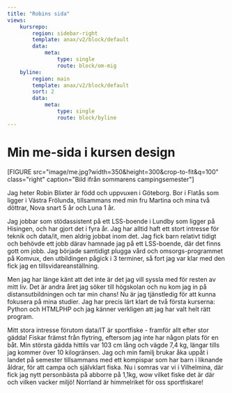```yaml
---
title: "Robins sida"
views:
    kursrepo:
        region: sidebar-right
        template: anax/v2/block/default
        data:
            meta:
                type: single
                route: block/om-mig
    byline:
        region: main
        template: anax/v2/block/default
        sort: 2
        data:
            meta:
                type: single
                route: block/byline
---
```

Min me-sida i kursen design
=========================

[FIGURE src="image/me.jpg?width=350&height=300&crop-to-fit&q=100" class="right" caption="Bild ifrån sommarens campingsemester"]

Jag heter Robin Blixter är född och uppvuxen i Göteborg. Bor i Flatås som ligger i Västra Frölunda, tillsammans med min fru Martina och mina två döttrar, Nova snart 5 år och Luna 1 år.

Jag jobbar som stödassistent på ett LSS-boende i Lundby som ligger på Hisingen, och har gjort det i fyra år. Jag har alltid haft ett stort intresse för teknik och data/it, men aldrig jobbat inom det. Jag fick barn relativt tidigt och behövde ett jobb därav hamnade jag på ett LSS-boende, där det finns gott om jobb. Jag började samtidigt plugga vård och omsorgs-programmet på Komvux, den utbildingen pågick i 3 terminer, så fort jag var klar med den fick jag en tillsvidareanställning.

Men jag har länge känt att det inte är det jag vill syssla med för resten av mitt liv. Det är andra året jag söker till högskolan och nu kom jag in på distansutbildningen och tar min chans! Nu är jag tjänstledig för att kunna fokusera på mina studier. Jag har precis lärt klart de två första kurserna: Python och HTMLPHP och jag känner verkligen att jag har valt helt rätt program.

Mitt stora intresse förutom data/IT är sportfiske - framför allt efter stor gädda! Fiskar främst från flytring, eftersom jag inte har någon plats för en båt. Min största gädda hittils var 103 cm lång och vägde 7,4 kg, längar tills jag kommer över 10 kilogränsen. Jag och min familj brukar åka uppåt i landet på semester tillsammans med ett kompispar som har barn i liknande åldrar, för att campa och självklart fiska. Nu i somras var vi i Vilhelmina, där fick jag nytt personbästa på abborre på 1,1kg, wow vilket fiske det är där och vilken vacker miljö! Norrland är himmelriket för oss sportfiskare!

<div class="arrow"></div>
